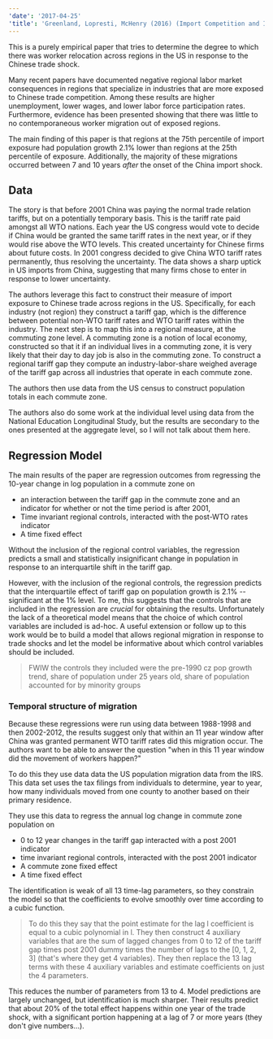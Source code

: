 ```yaml
---
'date': '2017-04-25'
'title': 'Greenland, Lopresti, McHenry (2016) (Import Competition and Internal Migration)'
---
```


<p>This is a purely empirical paper that tries to determine the degree to which there was worker relocation across regions in the US in response to the Chinese trade shock.</p>
<p>Many recent papers have documented negative regional labor market consequences in regions that specialize in industries that are more exposed to Chinese trade competition. Among these results are higher unemployment, lower wages, and lower labor force participation rates. Furthermore, evidence has been presented showing that there was little to no contemporaneous worker migration out of exposed regions.</p>
<p>The main finding of this paper is that regions at the 75th percentile of import exposure had population growth 2.1% lower than regions at the 25th percentile of exposure. Additionally, the majority of these migrations occurred between 7 and 10 years <em>after</em> the onset of the China import shock.</p>
<h2 id="data">Data</h2>
<p>The story is that before 2001 China was paying the normal trade relation tariffs, but on a potentially temporary basis. This is the tariff rate paid amongst all WTO nations. Each year the US congress would vote to decide if China would be granted the same tariff rates in the next year, or if they would rise above the WTO levels. This created uncertainty for Chinese firms about future costs. In 2001 congress decided to give China WTO tariff rates permanently, thus resolving the uncertainty. The data shows a sharp uptick in US imports from China, suggesting that many firms chose to enter in response to lower uncertainty.</p>
<p>The authors leverage this fact to construct their measure of import exposure to Chinese trade across regions in the US. Specifically, for each industry (not region) they construct a tariff gap, which is the difference between potential non-WTO tariff rates and WTO tariff rates within the industry. The next step is to map this into a regional measure, at the commuting zone level. A commuting zone is a notion of local economy, constructed so that it if an individual lives in a commuting zone, it is very likely that their day to day job is also in the commuting zone. To construct a regional tariff gap they compute an industry-labor-share weighed average of the tariff gap across all industries that operate in each commute zone.</p>
<p>The authors then use data from the US census to construct population totals in each commute zone.</p>
<p>The authors also do some work at the individual level using data from the National Education Longitudinal Study, but the results are secondary to the ones presented at the aggregate level, so I will not talk about them here.</p>
<!-- The final main source of data comes From the National Education Longitudinal
Study of 1988 and 2002. This data set constructs a nationally-representative
sample of 10th graders, providing information in location, demographics, and
educational outcomes. 10 years after the initial survey, there is a follow-up
survey that reports the location of main residence for all the original
participants. This allows the authors to track the migration patterns at the
individual level, with additional data on demographics and educational outcomes. -->
<h2 id="regression-model">Regression Model</h2>
<p>The main results of the paper are regression outcomes from regressing the 10-year change in log population in a commute zone on</p>
<ul>
<li>an interaction between the tariff gap in the commute zone and an indicator for whether or not the time period is after 2001,</li>
<li>Time invariant regional controls, interacted with the post-WTO rates indicator</li>
<li>A time fixed effect</li>
</ul>
<p>Without the inclusion of the regional control variables, the regression predicts a small and statistically insignificant change in population in response to an interquartile shift in the tariff gap.</p>
<p>However, with the inclusion of the regional controls, the regression predicts that the interquartile effect of tariff gap on population growth is 2.1% -- significant at the 1% level. To me, this suggests that the controls that are included in the regression are <em>crucial</em> for obtaining the results. Unfortunately the lack of a theoretical model means that the choice of which control variables are included is ad-hoc. A useful extension or follow up to this work would be to build a model that allows regional migration in response to trade shocks and let the model be informative about which control variables should be included.</p>
<blockquote>
<p>FWIW the controls they included were the pre-1990 cz pop growth trend, share of population under 25 years old, share of population accounted for by minority groups</p>
</blockquote>
<h3 id="temporal-structure-of-migration">Temporal structure of migration</h3>
<p>Because these regressions were run using data between 1988-1998 and then 2002-2012, the results suggest only that within an 11 year window after China was granted permanent WTO tariff rates did this migration occur. The authors want to be able to answer the question &quot;when in this 11 year window did the movement of workers happen?&quot;</p>
<p>To do this they use data data the US population migration data from the IRS. This data set uses the tax filings from individuals to determine, year to year, how many individuals moved from one county to another based on their primary residence.</p>
<p>They use this data to regress the annual log change in commute zone population on</p>
<ul>
<li>0 to 12 year changes in the tariff gap interacted with a post 2001 indicator</li>
<li>time invariant regional controls, interacted with the post 2001 indicator</li>
<li>A commute zone fixed effect</li>
<li>A time fixed effect</li>
</ul>
<p>The identification is weak of all 13 time-lag parameters, so they constrain the model so that the coefficients to evolve smoothly over time according to a cubic function.</p>
<blockquote>
<p>To do this they say that the point estimate for the lag l coefficient is equal to a cubic polynomial in l. They then construct 4 auxiliary variables that are the sum of lagged changes from 0 to 12 of the tariff gap times post 2001 dummy times the number of lags to the [0, 1, 2, 3] (that's where they get 4 variables). They then replace the 13 lag terms with these 4 auxiliary variables and estimate coefficients on just the 4 parameters.</p>
</blockquote>
<p>This reduces the number of parameters from 13 to 4. Model predictions are largely unchanged, but identification is much sharper. Their results predict that about 20% of the total effect happens within one year of the trade shock, with a significant portion happening at a lag of 7 or more years (they don't give numbers...).</p>

